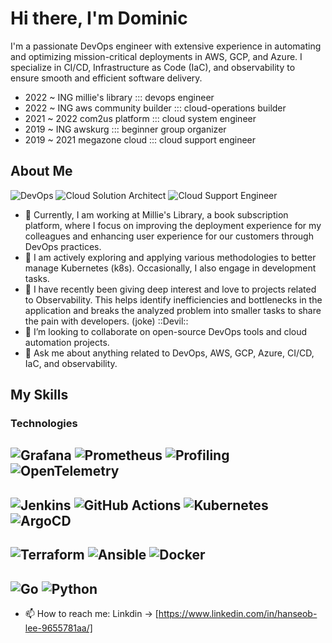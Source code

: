 # Hi there, I'm Dominic 
I'm a passionate DevOps engineer with extensive experience in automating and optimizing mission-critical deployments in AWS, GCP, and Azure. I specialize in CI/CD, Infrastructure as Code (IaC), and observability to ensure smooth and efficient software delivery.

- 2022 ~ ING millie's library ::: devops engineer
- 2022 ~ ING aws community builder ::: cloud-operations builder
- 2021 ~ 2022 com2us platform ::: cloud system engineer
- 2019 ~ ING awskurg  ::: beginner group organizer
- 2019 ~ 2021 megazone cloud ::: cloud support engineer
  
## About Me 
![DevOps](https://img.shields.io/badge/-DevOps-8A2BE2) ![Cloud Solution Architect](https://img.shields.io/badge/-Cloud%20Solution%20Architect-FF9900) ![Cloud Support Engineer](https://img.shields.io/badge/-Cloud%20Support%20Engineer-gray)

- 🌱 Currently, I am working at Millie's Library, a book subscription platform, where I focus on improving the deployment experience for my colleagues and enhancing user experience for our customers through DevOps practices.
- 📖 I am actively exploring and applying various methodologies to better manage Kubernetes (k8s). Occasionally, I also engage in development tasks.
- 🔭 I have recently been giving deep interest and love to projects related to Observability. This helps identify inefficiencies and bottlenecks in the application and breaks the analyzed problem into smaller tasks to share the pain with developers. (joke) ::Devil::
- 👯 I’m looking to collaborate on open-source DevOps tools and cloud automation projects.
- 💬 Ask me about anything related to DevOps, AWS, GCP, Azure, CI/CD, IaC, and observability.
  
## My Skills
### Technologies
![Grafana](https://img.shields.io/badge/-Grafana-F46800?style=flat&logo=grafana&logoColor=white)
![Prometheus](https://img.shields.io/badge/-Prometheus-E6522C?style=flat&logo=prometheus&logoColor=white)
![Profiling](https://img.shields.io/badge/-Profiling-4EAA25?style=flat&logo=profiling&logoColor=white)
![OpenTelemetry](https://img.shields.io/badge/-OpenTelemetry-7C529E?style=flat&logo=opentelemetry&logoColor=white)
---
![Jenkins](https://img.shields.io/badge/-Jenkins-D24939?style=flat&logo=jenkins&logoColor=white)
![GitHub Actions](https://img.shields.io/badge/-GitHub_Actions-2088FF?style=flat&logo=github-actions&logoColor=white)
![Kubernetes](https://img.shields.io/badge/-Kubernetes-326CE5?style=flat&logo=kubernetes&logoColor=white)
![ArgoCD](https://img.shields.io/badge/-ArgoCD-2E2E2E?style=flat&logo=argo&logoColor=white)
---
![Terraform](https://img.shields.io/badge/-Terraform-623CE4?style=flat&logo=terraform&logoColor=white)
![Ansible](https://img.shields.io/badge/-Ansible-EE0000?style=flat&logo=ansible&logoColor=white)
![Docker](https://img.shields.io/badge/-Docker-2496ED?style=flat&logo=docker&logoColor=white)
---
![Go](https://img.shields.io/badge/-Go-00ADD8?style=flat&logo=go&logoColor=white)
![Python](https://img.shields.io/badge/-Python-3776AB?style=flat&logo=python&logoColor=white)
----

- 📫 How to reach me: Linkdin -> [https://www.linkedin.com/in/hanseob-lee-9655781aa/]
  
<!-- 
![GitHub followers](https://img.shields.io/github/followers/dominic-devops?style=social)
![GitHub stars](https://img.shields.io/github/stars/dominic-devops?style=social)

## GitHub Stats
![Your GitHub stats](https://github-readme-stats.vercel.app/api?username=dominic-devops&show_icons=true&theme=radical)

## Top Languages
![Top Languages](https://github-readme-stats.vercel.app/api/top-langs/?username=dominic-devops&layout=compact&theme=radical)

## Projects

### DevOps Automation
[![ReadMe Card](https://github-readme-stats.vercel.app/api/pin/?username=dominic-devops&repo=devops-automation&theme=radical)](https://github.com/your-username/devops-automation)
Automating cloud infrastructure deployments using Terraform and Ansible for scalable and repeatable environments.

### CI/CD Pipeline
[![ReadMe Card](https://github-readme-stats.vercel.app/api/pin/?username=dominic-devops&repo=cicd-pipeline&theme=radical)](https://github.com/your-username/cicd-pipeline)
Setting up robust CI/CD pipelines with Jenkins and GitHub Actions for automated testing and deployment.

### Observability Stack
[![ReadMe Card](https://github-readme-stats.vercel.app/api/pin/?username=dominic-devops&repo=observability-stack&theme=radical)](https://github.com/your-username/observability-stack)
Implementing a comprehensive observability stack using Prometheus, Grafana, and ELK stack for monitoring and logging.

Feel free to explore my repositories and get in touch if you have any questions or collaboration ideas!

---
-->
